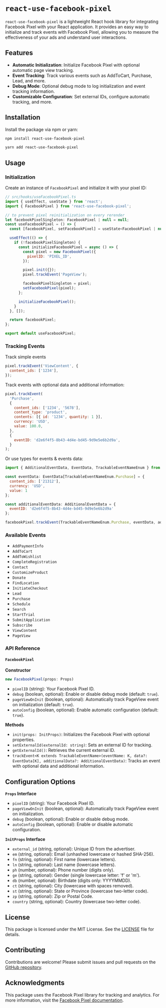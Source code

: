 # `react-use-facebook-pixel`

`react-use-facebook-pixel` is a lightweight React hook library for integrating Facebook Pixel with your React application. It provides an easy way to initialize and track events with Facebook Pixel, allowing you to measure the effectiveness of your ads and understand user interactions.

## Features

- **Automatic Initialization**: Initialize Facebook Pixel with optional automatic page view tracking.
- **Event Tracking**: Track various events such as AddToCart, Purchase, Lead, and more.
- **Debug Mode**: Optional debug mode to log initialization and event tracking information.
- **Customizable Configuration**: Set external IDs, configure automatic tracking, and more.

## Installation

Install the package via npm or yarn:

```bash
npm install react-use-facebook-pixel
```

```bash
yarn add react-use-facebook-pixel
```

## Usage

### Initialization

Create an instance of `FacebookPixel` and initialize it with your pixel ID:

```javascript
// src/hooks/useFacebookPixel.ts
import { useEffect, useState } from 'react';
import { FacebookPixel } from 'react-use-facebook-pixel';

// to prevent pixel reinitialization on every rerender
let facebookPixelSingleton: FacebookPixel | null = null;
const useFacebookPixel = () => {
  const [facebookPixel, setFacebookPixel] = useState<FacebookPixel | null>(null);

  useEffect(() => {
    if (!facebookPixelSingleton) {
      const initializeFacebookPixel = async () => {
        const pixel = new FacebookPixel({
          pixelID: 'PIXEL_ID',
        });

        pixel.init({});
        pixel.trackEvent('PageView');

        facebookPixelSingleton = pixel;
        setFacebookPixel(pixel);
      };

      initializeFacebookPixel();
    }
  }, []);

  return facebookPixel;
};

export default useFacebookPixel;
```

### Tracking Events

Track simple events

```javascript
pixel.trackEvent('ViewContent', {
  content_ids: ['1234'],
});
```

Track events with optional data and additional information:

```javascript
pixel.trackEvent(
  'Purchase',
  {
    content_ids: ['1234', '5678'],
    content_type: 'product',
    contents: [{ id: '1234', quantity: 1 }],
    currency: 'USD',
    value: 100.0,
  },
  {
    eventID: 'd2e6f4f5-8b43-4d4e-bd45-9d9e5e6b2d9a',
  }
);
```

Or use types for events & events data:

```javascript
import { AdditionalEventData, EventData, TrackableEventNameEnum } from 'react-use-facebook-pixel';

const eventData: EventData[TrackableEventNameEnum.Purchase] = {
  content_ids: ['21312'],
  currency: 'USD',
  value: 1
};

const additionalEventData: AdditionalEventData = {
  eventID: 'd2e6f4f5-8b43-4d4e-bd45-9d9e5e6b2d9a'
};

facebookPixel.trackEvent(TrackableEventNameEnum.Purchase, eventData, additionalEventData);
```

### Available Events

- `AddPaymentInfo`
- `AddToCart`
- `AddToWishlist`
- `CompleteRegistration`
- `Contact`
- `CustomizeProduct`
- `Donate`
- `FindLocation`
- `InitiateCheckout`
- `Lead`
- `Purchase`
- `Schedule`
- `Search`
- `StartTrial`
- `SubmitApplication`
- `Subscribe`
- `ViewContent`
- `PageView`

### API Reference

#### `FacebookPixel`

**Constructor**

```typescript
new FacebookPixel(props: Props)
```

- `pixelID` (string): Your Facebook Pixel ID.
- `debug` (boolean, optional): Enable or disable debug mode (default: `true`).
- `pageViewOnInit` (boolean, optional): Automatically track PageView event on initialization (default: `true`).
- `autoConfig` (boolean, optional): Enable automatic configuration (default: `true`).

**Methods**

- `init(props: InitProps)`: Initializes the Facebook Pixel with optional properties.
- `setExternalId(externalId: string)`: Sets an external ID for tracking.
- `getExternalId()`: Retrieves the current external ID.
- `trackEvent<K extends TrackableEventName>(eventName: K, data?: EventData[K], additionalData?: AdditionalEventData)`: Tracks an event with optional data and additional information.

## Configuration Options

**`Props` Interface**

- `pixelID` (string): Your Facebook Pixel ID.
- `pageViewOnInit` (boolean, optional): Automatically track PageView event on initialization.
- `debug` (boolean, optional): Enable or disable debug mode.
- `autoConfig` (boolean, optional): Enable or disable automatic configuration.

**`InitProps` Interface**

- `external_id` (string, optional): Unique ID from the advertiser.
- `em` (string, optional): Email (unhashed lowercase or hashed SHA-256).
- `fn` (string, optional): First name (lowercase letters).
- `ln` (string, optional): Last name (lowercase letters).
- `ph` (number, optional): Phone number (digits only).
- `ge` (string, optional): Gender (single lowercase letter: 'f' or 'm').
- `db` (number, optional): Birthdate (digits only: YYYYMMDD).
- `ct` (string, optional): City (lowercase with spaces removed).
- `st` (string, optional): State or Province (lowercase two-letter code).
- `zp` (string, optional): Zip or Postal Code.
- `country` (string, optional): Country (lowercase two-letter code).

## License

This package is licensed under the MIT License. See the [LICENSE](./LICENSE) file for details.

## Contributing

Contributions are welcome! Please submit issues and pull requests on the [GitHub repository](https://github.com/geneloper/react-use-facebook-pixel).

## Acknowledgments

This package uses the Facebook Pixel library for tracking and analytics. For more information, visit the [Facebook Pixel documentation](https://developers.facebook.com/docs/meta-pixel/).
